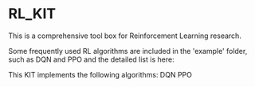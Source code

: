 # RL_KIT
This is a comprehensive tool box for Reinforcement Learning research.

Some frequently used RL algorithms are included in the 'example' folder, such as DQN and PPO and the detailed list is here:

This KIT implements the following algorithms:
DQN
PPO
